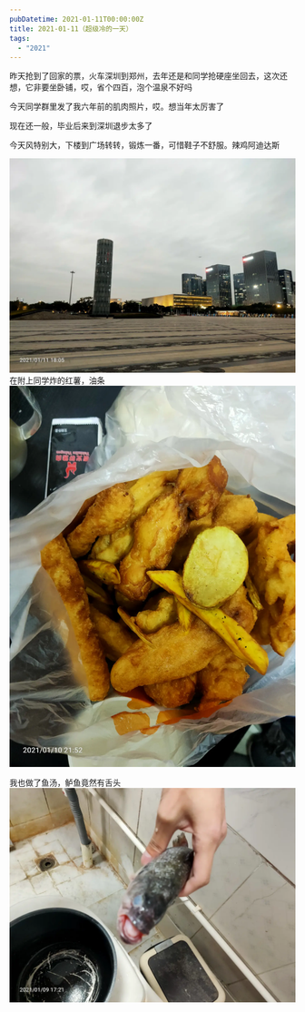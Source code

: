 ```yaml
---
pubDatetime: 2021-01-11T00:00:00Z
title: 2021-01-11（超级冷的一天）
tags:
  - "2021"
---
```


昨天抢到了回家的票，火车深圳到郑州，去年还是和同学抢硬座坐回去，这次还想，它非要坐卧铺，哎，省个四百，泡个温泉不好吗

今天同学群里发了我六年前的肌肉照片，哎。想当年太厉害了

现在还一般，毕业后来到深圳退步太多了

今天风特别大，下楼到广场转转，锻炼一番，可惜鞋子不舒服。辣鸡阿迪达斯

![](../../img/6904315-2868a5ef92c3e466.jpg)
在附上同学炸的红薯，油条
![](../../img/6904315-89ad9cedb0f7db1a.jpg)

我也做了鱼汤，鲈鱼竟然有舌头
![](../../img/6904315-7528144e23742565.jpg)
